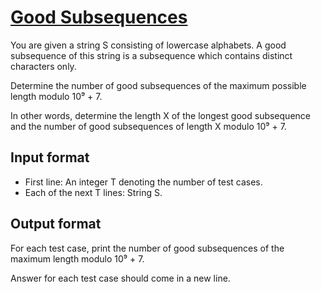 # [Good Subsequences][link]

You are given a string S consisting of lowercase alphabets. A good subsequence of this string is a subsequence which contains distinct characters only.

Determine the number of good subsequences of the maximum possible length modulo 10⁹ + 7.

In other words, determine the length X of the longest good subsequence and the number of good subsequences of length X modulo 10⁹ + 7.

## Input format

- First line: An integer T denoting the number of test cases.
- Each of the next T lines: String S.

## Output format

For each test case, print the number of good subsequences of the maximum length modulo 10⁹ + 7.

Answer for each test case should come in a new line.

[link]: https://www.hackerearth.com/practice/algorithms/string-algorithm/basics-of-string-manipulation/practice-problems/algorithm/good-sequences-46c31a23/
